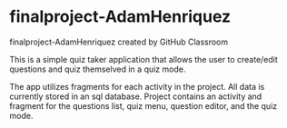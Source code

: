 # finalproject-AdamHenriquez
finalproject-AdamHenriquez created by GitHub Classroom

This is a simple quiz taker application that allows the user to create/edit questions and 
quiz themselved in a quiz mode.  

The app utilizes fragments for each activity in the project.
All data is currently stored in an sql database.
Project contains an activity and fragment for the questions list, quiz menu, question editor, and the quiz mode. 
